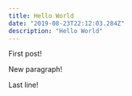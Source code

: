 ```yaml
---
title: Hello World
date: "2019-08-23T22:12:03.284Z"
description: "Hello World"
---
```


First post!

New paragraph!

Last line!
